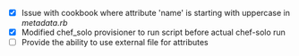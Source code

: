 
- [X] Issue with cookbook where attribute 'name' is starting with uppercase in *metadata.rb*
- [X] Modified chef_solo provisioner to run script before actual chef-solo run
- [ ] Provide the ability to use external file for attributes
